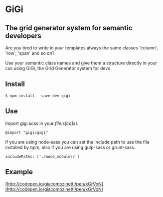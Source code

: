 # GiGi

## The grid generator system for semantic developers

Are you tired to write in your templates always the same classes 'column', 'row', 'span' and so on?

Use your semantic class names and give them a structure directly in your css using GiGi, the Grid Generator system for devs

## Install

`$ npm install --save-dev gigi`

## Use

Import gigi.scss in your _file.s[ca]ss_

`@import "gigi/gigi"`

if you are using node-sass you can set the include path to use the file
installed by npm, also if you are using gulp-sass or grunt-sass.

`includePaths: ['./node_modules/']`

## Example

[http://codepen.io/giacomozinetti/pen/xGrVxN](http://codepen.io/giacomozinetti/pen/xGrVxN)
